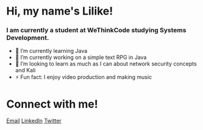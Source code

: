 # Hi, my name's Lilike!

### I am currently a student at WeThinkCode studying Systems Development.

- 🌱 I’m currently learning Java
- 🔭 I’m currently working on a simple text RPG in Java
- 🤔 I’m looking to learn as much as I can about network security concepts and Kali
- ⚡ Fun fact: I enjoy video production and making music

# Connect with me!
[Email](lilike.nel@gmail.com)
[LinkedIn](https://www.linkedin.com/in/lilikenel/)
[Twitter](https://twitter.com/lilikenel)
